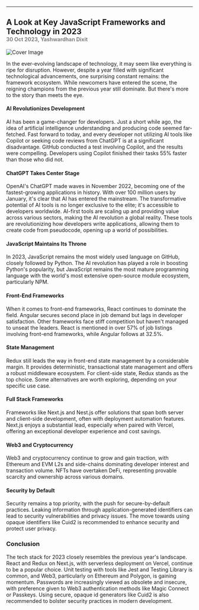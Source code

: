 
---
A Look at Key JavaScript Frameworks and Technology in 2023<br>
<sub><span style="color: grey; font-size: 80%;">30 Oct 2023, Yashwardhan Dixit</span></sub>
---

![Cover Image](https://i.imgur.com/70EupsN.jpeg)

In the ever-evolving landscape of technology, it may seem like everything is ripe for disruption. However, despite a year filled with significant technological advancements, one surprising constant remains: the framework ecosystem. While newcomers have entered the scene, the reigning champions from the previous year still dominate. But there's more to the story than meets the eye.

#### AI Revolutionizes Development

AI has been a game-changer for developers. Just a short while ago, the idea of artificial intelligence understanding and producing code seemed far-fetched. Fast forward to today, and every developer not utilizing AI tools like Copilot or seeking code reviews from ChatGPT is at a significant disadvantage. GitHub conducted a test involving Copilot, and the results were compelling. Developers using Copilot finished their tasks 55% faster than those who did not.

#### ChatGPT Takes Center Stage
OpenAI's ChatGPT made waves in November 2022, becoming one of the fastest-growing applications in history. With over 100 million users by January, it's clear that AI has entered the mainstream. The transformative potential of AI tools is no longer exclusive to the elite; it's accessible to developers worldwide. AI-first tools are scaling up and providing value across various sectors, making the AI revolution a global reality. These tools are revolutionizing how developers write applications, allowing them to create code from pseudocode, opening up a world of possibilities.

#### JavaScript Maintains Its Throne
In 2023, JavaScript remains the most widely used language on GitHub, closely followed by Python. The AI revolution has played a role in boosting Python's popularity, but JavaScript remains the most mature programming language with the world's most extensive open-source module ecosystem, particularly NPM.

#### Front-End Frameworks
When it comes to front-end frameworks, React continues to dominate the field. Angular secures second place in job demand but lags in developer satisfaction. Other frameworks face stiff competition but haven't managed to unseat the leaders. React is mentioned in over 57% of job listings involving front-end frameworks, while Angular follows at 32.5%.

#### State Management
Redux still leads the way in front-end state management by a considerable margin. It provides deterministic, transactional state management and offers a robust middleware ecosystem. For client-side state, Redux stands as the top choice. Some alternatives are worth exploring, depending on your specific use case.

#### Full Stack Frameworks
Frameworks like Next.js and Nest.js offer solutions that span both server and client-side development, often with deployment automation features. Next.js enjoys a substantial lead, especially when paired with Vercel, offering an exceptional developer experience and cost savings.

#### Web3 and Cryptocurrency
Web3 and cryptocurrency continue to grow and gain traction, with Ethereum and EVM L2s and side-chains dominating developer interest and transaction volume. NFTs have overtaken DeFi, representing provable scarcity and ownership across various domains.

#### Security by Default
Security remains a top priority, with the push for secure-by-default practices. Leaking information through application-generated identifiers can lead to security vulnerabilities and privacy issues. The move towards using opaque identifiers like Cuid2 is recommended to enhance security and protect user privacy.

### Conclusion
The tech stack for 2023 closely resembles the previous year's landscape. React and Redux on Next.js, with serverless deployment on Vercel, continue to be a popular choice. Unit testing with tools like Jest and Testing Library is common, and Web3, particularly on Ethereum and Polygon, is gaining momentum. Passwords are increasingly viewed as obsolete and insecure, with preference given to Web3 authentication methods like Magic Connect or Passkeys. Using secure, opaque id generators like Cuid2 is also recommended to bolster security practices in modern development.


